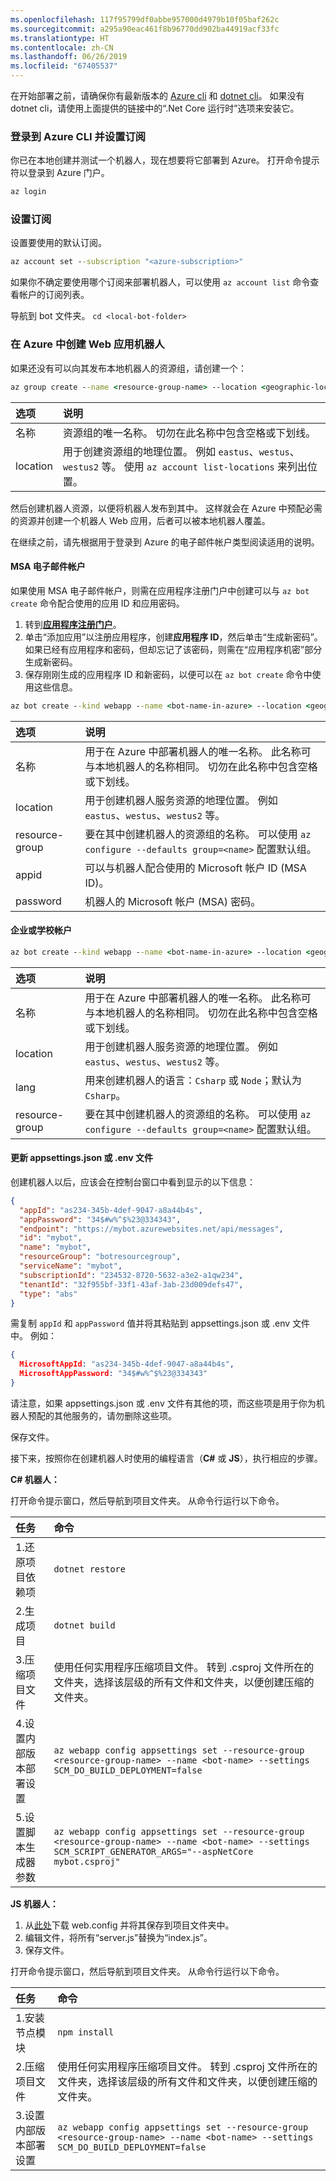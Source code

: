 ```yaml
---
ms.openlocfilehash: 117f95799df0abbe957000d4979b10f05baf262c
ms.sourcegitcommit: a295a90eac461f8b96770dd902ba44919acf33fc
ms.translationtype: HT
ms.contentlocale: zh-CN
ms.lasthandoff: 06/26/2019
ms.locfileid: "67405537"
---
```

在开始部署之前，请确保你有最新版本的 [Azure cli](https://docs.microsoft.com/cli/azure/install-azure-cli?view=azure-cli-latest) 和 [dotnet cli](https://dotnet.microsoft.com/download)。 如果没有 dotnet cli，请使用上面提供的链接中的“.Net Core 运行时”选项来安装它。 

### <a name="login-to-azure-cli-and-set-your-subscription"></a>登录到 Azure CLI 并设置订阅
你已在本地创建并测试一个机器人，现在想要将它部署到 Azure。 打开命令提示符以登录到 Azure 门户。

```cmd
az login
```
### <a name="set-the-subscription"></a>设置订阅

设置要使用的默认订阅。

```cmd
az account set --subscription "<azure-subscription>"
```

如果你不确定要使用哪个订阅来部署机器人，可以使用 `az account list` 命令查看帐户的订阅列表。

导航到 bot 文件夹。
`cd <local-bot-folder>`

### <a name="create-a-web-app-bot-in-azure"></a>在 Azure 中创建 Web 应用机器人 

如果还没有可以向其发布本地机器人的资源组，请创建一个：

```cmd
az group create --name <resource-group-name> --location <geographic-location> --verbose
```

| 选项     | 说明 |
|:-----------|:---|
| 名称     | 资源组的唯一名称。 切勿在此名称中包含空格或下划线。 |
| location | 用于创建资源组的地理位置。 例如 `eastus`、`westus`、`westus2` 等。 使用 `az account list-locations` 来列出位置。 |

然后创建机器人资源，以便将机器人发布到其中。 这样就会在 Azure 中预配必需的资源并创建一个机器人 Web 应用，后者可以被本地机器人覆盖。 

在继续之前，请先根据用于登录到 Azure 的电子邮件帐户类型阅读适用的说明。

#### <a name="msa-email-account"></a>MSA 电子邮件帐户
如果使用 MSA 电子邮件帐户，则需在应用程序注册门户中创建可以与 `az bot create` 命令配合使用的应用 ID 和应用密码。
1. 转到[**应用程序注册门户**](https://portal.azure.com/#blade/Microsoft_AAD_RegisteredApps/ApplicationsListBlade)。
1. 单击“添加应用”以注册应用程序，创建**应用程序 ID**，然后单击“生成新密码”。   如果已经有应用程序和密码，但却忘记了该密码，则需在“应用程序机密”部分生成新密码。
1. 保存刚刚生成的应用程序 ID 和新密码，以便可以在 `az bot create` 命令中使用这些信息。  

```cmd
az bot create --kind webapp --name <bot-name-in-azure> --location <geographic-location> --version v4 --lang <language> --verbose --resource-group <resource-group-name> --appid "<application-id>" --password "<application-password>" --verbose
```

| 选项 | 说明 |
|:---|:---|
| 名称 | 用于在 Azure 中部署机器人的唯一名称。 此名称可与本地机器人的名称相同。 切勿在此名称中包含空格或下划线。 |
| location | 用于创建机器人服务资源的地理位置。 例如 `eastus`、`westus`、`westus2` 等。 |
| resource-group | 要在其中创建机器人的资源组的名称。 可以使用 `az configure --defaults group=<name>` 配置默认组。 |
| appid | 可以与机器人配合使用的 Microsoft 帐户 ID (MSA ID)。 |
| password | 机器人的 Microsoft 帐户 (MSA) 密码。 |

#### <a name="business-or-school-account"></a>企业或学校帐户

```cmd
az bot create --kind webapp --name <bot-name-in-azure> --location <geographic-location> --version v4 --lang <language> --verbose --resource-group <resource-group-name>
```
| 选项 | 说明 |
|:---|:---|
| 名称 | 用于在 Azure 中部署机器人的唯一名称。 此名称可与本地机器人的名称相同。 切勿在此名称中包含空格或下划线。 |
| location | 用于创建机器人服务资源的地理位置。 例如 `eastus`、`westus`、`westus2` 等。 |
| lang | 用来创建机器人的语言：`Csharp` 或 `Node`；默认为 `Csharp`。 |
| resource-group | 要在其中创建机器人的资源组的名称。 可以使用 `az configure --defaults group=<name>` 配置默认组。 |

#### <a name="update-appsettingsjson-or-env-file"></a>更新 appsettings.json 或 .env 文件
创建机器人以后，应该会在控制台窗口中看到显示的以下信息： 

```JSON
{
  "appId": "as234-345b-4def-9047-a8a44b4s",
  "appPassword": "34$#w%^$%23@334343",
  "endpoint": "https://mybot.azurewebsites.net/api/messages",
  "id": "mybot",
  "name": "mybot",
  "resourceGroup": "botresourcegroup",
  "serviceName": "mybot",
  "subscriptionId": "234532-8720-5632-a3e2-a1qw234",
  "tenantId": "32f955bf-33f1-43af-3ab-23d009defs47",
  "type": "abs"
}
```

需复制 `appId` 和 `appPassword` 值并将其粘贴到 appsettings.json 或 .env 文件中。 例如：

```JSON
{
  MicrosoftAppId: "as234-345b-4def-9047-a8a44b4s",
  MicrosoftAppPassword: "34$#w%^$%23@334343"
}
```
请注意，如果 appsettings.json 或 .env 文件有其他的项，而这些项是用于你为机器人预配的其他服务的，请勿删除这些项。

保存文件。

接下来，按照你在创建机器人时使用的编程语言（**C#** 或 **JS**），执行相应的步骤。

**C# 机器人：** 

打开命令提示窗口，然后导航到项目文件夹。 从命令行运行以下命令。

| 任务 | 命令 |
|:-----|:--------|
| 1.还原项目依赖项 | `dotnet restore`|
| 2.生成项目     | `dotnet build` |
| 3.压缩项目文件 | 使用任何实用程序压缩项目文件。 转到 .csproj 文件所在的文件夹，选择该层级的所有文件和文件夹，以便创建压缩的文件夹。 |
| 4.设置内部版本部署设置 | `az webapp config appsettings set --resource-group <resource-group-name> --name <bot-name> --settings SCM_DO_BUILD_DEPLOYMENT=false`|
| 5.设置脚本生成器参数 | `az webapp config appsettings set --resource-group <resource-group-name> --name <bot-name> --settings SCM_SCRIPT_GENERATOR_ARGS="--aspNetCore mybot.csproj"`|

**JS 机器人：**
1. 从[此处](https://github.com/projectkudu/kudu/wiki/Using-a-custom-web.config-for-Node-apps)下载 web.config 并将其保存到项目文件夹中。 
1. 编辑文件，将所有“server.js”替换为“index.js”。 
1. 保存文件。

打开命令提示窗口，然后导航到项目文件夹。 从命令行运行以下命令。

| 任务 | 命令 |
|:-----|:--------|
| 1.安装节点模块 | `npm install` |
| 2.压缩项目文件 | 使用任何实用程序压缩项目文件。 转到 .csproj 文件所在的文件夹，选择该层级的所有文件和文件夹，以便创建压缩的文件夹。 |
| 3.设置内部版本部署设置 | `az webapp config appsettings set --resource-group <resource-group-name> --name <bot-name> --settings SCM_DO_BUILD_DEPLOYMENT=false`|
